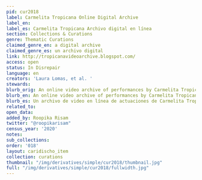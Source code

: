 ```yaml
---
pid: cur2018
label: Carmelita Tropicana Online Digital Archive
label_en:
label_es: Carmelita Tropicana Archivo digital en línea
section: Collections & Curations
genre: Thematic Curations
claimed_genre_en: a digital archive
claimed_genre_es: un archivo digital
link: http://tropicanavideoarchive.blogspot.com/
access: open
status: In Disrepair
language: en
creators: 'Laura Lomas, et al. '
stewards:
blurb_orig: An online video archive of performances by Carmelita Tropicana
blurb_en: An online video archive of performances by Carmelita Tropicana
blurb_es: Un archivo de video en línea de actuaciones de Carmelita Tropicana.
related_to:
open_data:
added_by: Roopika Risam
twitter: "@roopikarisam"
census_year: '2020'
notes:
sub_collections:
order: '018'
layout: caridischo_item
collection: curations
thumbnail: "/img/derivatives/simple/cur2018/thumbnail.jpg"
full: "/img/derivatives/simple/cur2018/fullwidth.jpg"
---
```

